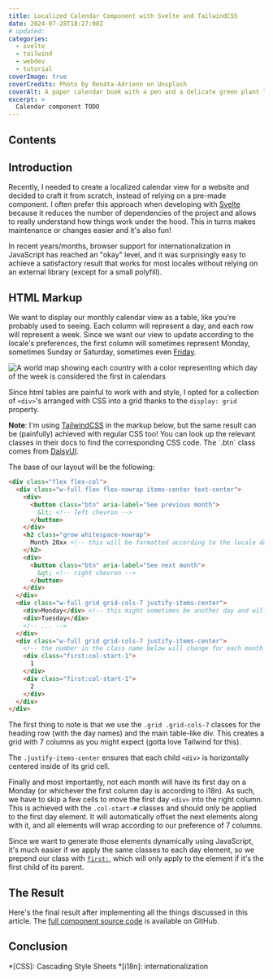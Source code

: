 ```yaml
---
title: Localized Calendar Component with Svelte and TailwindCSS
date: 2024-07-28T18:27:00Z
# updated:
categories:
  - svelte
  - tailwind
  - webdev
  - tutorial
coverImage: true
coverCredits: Photo by Renáta-Adrienn on Unsplash
coverAlt: A paper calendar book with a pen and a delicate green plant laid on top of it
excerpt: >
  Calendar component TODO
---
```


<script lang="ts">
  import map from './calendar-component-svelte-tailwind/first-day-of-week-map.png?enhanced&imgSizes=true'
  import ChatNote from '$lib/components/ChatNote.svelte'
  import Image from '$lib/components/Image.svelte'
  import LocalePicker from './calendar-component-svelte-tailwind/LocalePicker.svelte'
  import Calendar from './calendar-component-svelte-tailwind/Calendar.svelte'

  let locale = $state<string | undefined>(undefined)

  const handler = (newValue: string) => {
    locale = newValue
  }
</script>

## Contents

## Introduction

Recently, I needed to create a localized calendar view for a website and decided to craft it from scratch, instead of
relying on a pre-made component. I often prefer this approach when developing with [Svelte](https://svelte.dev/) because
it reduces the number of dependencies of the project and allows to really understand how things work under the hood.
This in turns makes maintenance or changes easier and it's also fun!

In recent years/months, browser support for internationalization in JavaScript has reached an "okay" level, and it was
surprisingly easy to achieve a satisfactory result that works for most locales without relying on an external library
(except for a small polyfill).

## HTML Markup

We want to display our monthly calendar view as a table, like you're probably used to seeing. Each column will represent
a day, and each row will represent a week. Since we want our view to update according to the locale's preferences,
the first column will sometimes represent Monday, sometimes Sunday or Saturday, sometimes even [Friday](https://en.m.wikipedia.org/wiki/Week).

<Image
  src={map}
  alt="A world map showing each country with a color representing which day of the week is considered the first in
  calendars"
  caption="World map showing the first day of the week used in different countries."
  source="https://en.m.wikipedia.org/wiki/File:First_Day_of_Week_World_Map.svg"
/>

Since html tables are painful to work with and style, I opted for a collection of `<div>`'s arranged with CSS into a
grid thanks to the `display: grid` property.

<ChatNote>
<strong>Note</strong>: I'm using <a href="https://tailwindcss.com/" rel="nofollow">TailwindCSS</a> in the markup below,
but the same result can be (painfully) achieved with regular CSS too! You can look up the relevant classes in their docs
to find the corresponding CSS code. The `.btn` class comes from
<a href="https://daisyui.com/" rel="nofollow">DaisyUI</a>.
</ChatNote>

The base of our layout will be the following:

```html
<div class="flex flex-col">
  <div class="w-full flex flex-nowrap items-center text-center">
    <div>
      <button class="btn" aria-label="See previous month">
        &lt; <!-- left chevron -->
      </button>
    </div>
    <h2 class="grow whitespace-nowrap">
      Month 20xx <!-- this will be formatted according to the locale date formatting and translated -->
    </h2>
    <div>
      <button class="btn" aria-label="See next month">
        &gt; <!-- right chevron -->
      </button>
    </div>
  </div>
  <div class="w-full grid grid-cols-7 justify-items-center">
    <div>Monday</div> <!-- this might sometimes be another day and will be translated -->
    <div>Tuesday</div>
    <!-- ... -->
  </div>
  <div class="w-full grid grid-cols-7 justify-items-center">
    <!-- the number in the class name below will change for each month -->
    <div class="first:col-start-1">
      1
    </div>
    <div class="first:col-start-1">
      2
    </div>
  </div>
</div>
```

The first thing to note is that we use the `.grid .grid-cols-7` classes for the heading row (with the day names) and
the main table-like div. This creates a grid with 7 columns as you might expect (gotta love Tailwind for this).

The `.justify-items-center` ensures that each child `<div>` is horizontally centered inside of its grid cell.

Finally and most importantly, not each month will have its first day on a Monday (or whichever the first column day is
according to i18n). As such, we have to skip a few cells to move the first day `<div>` into the right column. This is
achieved with the `.col-start-#` classes and should only be applied to the first day element. It will automatically
offset the next elements along with it, and all elements will wrap according to our preference of 7 columns.

Since we want to generate those elements dynamically using JavaScript, it's much easier if we apply the same classes to
each day element, so we prepend our class with
[`first:`](https://tailwindcss.com/docs/hover-focus-and-other-states#first), which will only apply to the element if
it's the first child of its parent.

## The Result

Here's the final result after implementing all the things discussed in this article. The [full component source code](https://github.com/beeb/beeb-li/blob/main/src/lib/posts/calendar-component-svelte-tailwind/Calendar.svelte) is available on GitHub.

<div class="not-prose w-full">
  <LocalePicker {handler} />
  <Calendar {locale} />
</div>

## Conclusion

*[CSS]: Cascading Style Sheets
*[i18n]: internationalization
